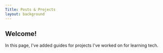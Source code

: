 ```yaml
---
Title: Posts & Projects
layout: background
---
```


## Welcome! 

In this page, I've added guides for projects I've worked on for learning tech. 